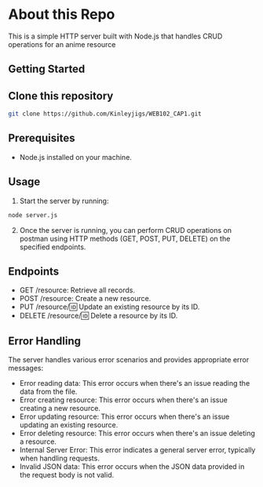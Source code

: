 # About this Repo 

This is a simple HTTP server built with Node.js that handles CRUD operations for an anime resource

## Getting Started
## Clone this repository

```bash
git clone https://github.com/Kinleyjigs/WEB102_CAP1.git
```

## Prerequisites
- Node.js installed on your machine.

## Usage
1. Start the server by running:

```bash
node server.js
```
2. Once the server is running, you can perform CRUD operations on postman using HTTP methods (GET, POST, PUT, DELETE) on the specified endpoints.

## Endpoints
- GET /resource: Retrieve all records.
- POST /resource: Create a new resource.
- PUT /resource/:id: Update an existing resource by its ID.
- DELETE /resource/:id: Delete a resource by its ID.

## Error Handling
The server handles various error scenarios and provides appropriate error messages:

- Error reading data: This error occurs when there's an issue reading the data from the file.
- Error creating resource: This error occurs when there's an issue creating a new resource.
- Error updating resource: This error occurs when there's an issue updating an existing resource.
- Error deleting resource: This error occurs when there's an issue deleting a resource.
- Internal Server Error: This error indicates a general server error, typically when handling requests.
- Invalid JSON data: This error occurs when the JSON data provided in the request body is not valid.
